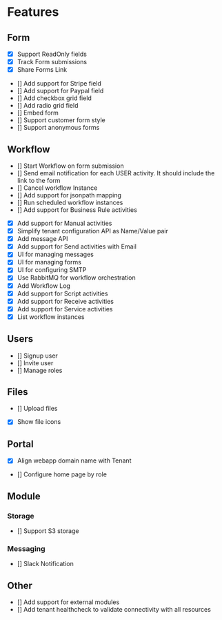 # Features

## Form

- [x] Support ReadOnly fields
- [x] Track Form submissions
- [x] Share Forms Link
- [] Add support for Stripe field
- [] Add support for Paypal field
- [] Add checkbox grid field
- [] Add radio grid field
- [] Embed form
- [] Support customer form style
- [] Support anonymous forms

## Workflow

- [] Start Workflow on form submission
- [] Send email notification for each USER activity. It should include the link to the form
- [] Cancel workflow Instance
- [] Add support for jsonpath mapping
- [] Run scheduled workflow instances
- [] Add support for Business Rule activities
- [x] Add support for Manual activities
- [x] Simplify tenant configuration API as Name/Value pair
- [x] Add message API
- [x] Add support for Send activities with Email
- [x] UI for managing messages
- [x] UI for managing forms
- [x] UI for configuring SMTP
- [x] Use RabbitMQ for workflow orchestration
- [x] Add Workflow Log
- [x] Add support for Script activities
- [x] Add support for Receive activities
- [x] Add support for Service activities
- [x] List workflow instances

## Users

- [] Signup user
- [] Invite user
- [] Manage roles

## Files

- [] Upload files
- [x] Show file icons

## Portal

- [x] Align webapp domain name with Tenant
- [] Configure home page by role

## Module

### Storage

- [] Support S3 storage

### Messaging

- [] Slack Notification

## Other

- [] Add support for external modules
- [] Add tenant healthcheck to validate connectivity with all resources

